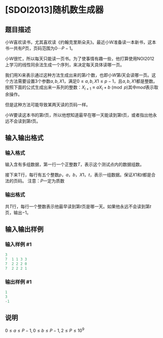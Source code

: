 # [SDOI2013]随机数生成器

## 题目描述

小W喜欢读书，尤其喜欢读《约翰克里斯朵夫》。最近小W准备读一本新书，这本书一共有$P$页，页码范围为$0 \cdots P-1$。

小W很忙，所以每天只能读一页书。为了使事情有趣一些，他打算使用NOI2012上学习的线性同余法生成一个序列，来决定每天具体读哪一页。

我们用Xi来表示通过这种方法生成出来的第$i$个数，也即小$W$第$i$天会读哪一页。这个方法需要设置$3$个参数$a,b,X1$，满足$0\leq a,b,X1\leq p-1$，且$a,b,X1$都是整数。按照下面的公式生成出来一系列的整数：$X_{i+1} \equiv aX_i+b \pmod p$其中$mod$表示取余操作。

但是这种方法可能导致某两天读的页码一样。

小W要读这本书的第$t$页，所以他想知道最早在哪一天能读到第t页，或者指出他永远不会读到第$t$页。

## 输入输出格式

### 输入格式

输入含有多组数据，第一行一个正整数$T$，表示这个测试点内的数据组数。

接下来T行，每行有五个整数$p$，$a$，$b$，$X1$，$t$，表示一组数据。保证$X1$和$t$都是合法的页码。 注意：$P$一定为质数

### 输出格式

共$T$行，每行一个整数表示他最早读到第$t$页是哪一天。如果他永远不会读到第$t$页，输出$-1$。

## 输入输出样例

### 输入样例 #1

```cpp
3
7  1 1 3 3
7  2 2 2 0
7  2 2 2 1
```


### 输出样例 #1

```cpp
1 
3 
-1
```


## 说明

$0\leq a\leq P-1,0\leq b\leq P-1,2\leq P\leq 10^9$

